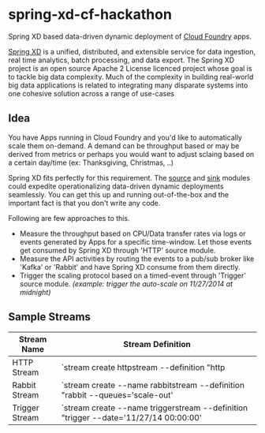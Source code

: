 spring-xd-cf-hackathon
======================

Spring XD based data-driven dynamic deployment of [Cloud Foundry](http://www.pivotal.io/platform-as-a-service/pivotal-cf) apps.

[Spring XD](https://github.com/spring-projects/spring-xd) is a unified, distributed, and extensible service for data ingestion, real time analytics, batch processing, and data export. The Spring XD project is an open source Apache 2 License licenced project whose goal is to tackle big data complexity. Much of the complexity in building real-world big data applications is related to integrating many disparate systems into one cohesive solution across a range of use-cases

Idea
----
You have Apps running in Cloud Foundry and you'd like to automatically scale them on-demand. A demand can be throughput based or may be derived from metrics or perhaps you would want to adjust sclaing based on a certain day/time (ex: Thanksgiving, Christmas, ..)

Spring XD fits perfectly for this requirement. The [source](https://github.com/spring-projects/spring-xd/wiki/Sources) and [sink](https://github.com/spring-projects/spring-xd/wiki/Sinks) modules could expedite operationalizing data-driven dynamic deployments seamlessly. You can get this up and running out-of-the-box and the important fact is that you don't write any code.

Following are few approaches to this.

* Measure the throughput based on CPU/Data transfer rates via logs or events generated by Apps for a specific time-window. Let those events get consumed by Spring XD through 'HTTP' source module.
* Measure the API activities by routing the events to a pub/sub broker like 'Kafka' or 'Rabbit' and have Spring XD consume from them directly.
* Trigger the scaling protocol based on a timed-event through 'Trigger' source module. _(example: trigger the auto-scale on 11/27/2014 at midnight)_

Sample Streams
--------------

|Stream Name | Stream Definition
|--------------|--------
HTTP Stream | `stream create httpstream --definition "http | transform --script=postRequest.groovy | log" --deploy`
Rabbit Stream | `stream create --name rabbitstream --definition "rabbit --queues='scale-out' | transform --script=postRequest.groovy | counter" --deploy`
Trigger Stream | `stream create --name triggerstream --definition "trigger --date='11/27/14 00:00:00' | transform --script=postRequest.groovy | counter" --deploy1`